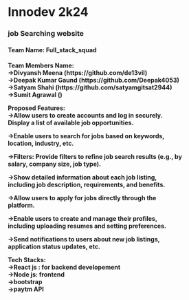 # Innodev 2k24
<h3>job Searching website</h3>
<h4>Team Name: Full_stack_squad</h4>

<h4>Team Members Name:<br>
->Divyansh Meena (https://github.com/de13vil)<br>
->Deepak Kumar Gaund (https://github.com/Deepak4053)<br>
->Satyam Shahi (https://github.com/satyamgitsat2944)<br>
->Sumit Agrawal ()<br>

Proposed Features:<br>
->Allow users to create accounts and log in securely.<br>
  Display a list of available job opportunities.<br>

->Enable users to search for jobs based on keywords,<br>
  location, industry, etc.<br>

->Filters: Provide filters to refine job search results (e.g., by<br>
  salary, company size, job type).<br>

->Show detailed information about each job listing,<br>
  including job description, requirements, and benefits.<br>

->Allow users to apply for jobs directly through the<br>
  platform.<br>

->Enable users to create and manage their profiles,<br>
  including uploading resumes and setting preferences.<br>

->Send notifications to users about new job listings,<br>
  application status updates, etc.<br>

Tech Stacks:<br>
->React js : for backend developement<br>
->Node js: frontend<br>
->bootstrap<br>
->paytm API</h4>
